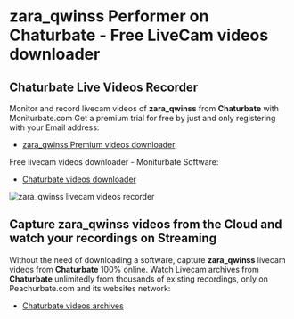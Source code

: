 # zara_qwinss Performer on Chaturbate - Free LiveCam videos downloader

## Chaturbate Live Videos Recorder

Monitor and record livecam videos of **zara_qwinss** from **Chaturbate** with Moniturbate.com
Get a premium trial for free by just and only registering with your Email address:
* [zara_qwinss Premium videos downloader](https://moniturbate.com/request-demo-licence-key.html)

Free livecam videos downloader - Moniturbate Software:
* [Chaturbate videos downloader](https://moniturbate.com/moniturbate-download-software.html)

![zara_qwinss livecam videos recorder](https://peachurnet.com/templates/moniturbate-software.png)


## Capture zara_qwinss videos from the Cloud and watch your recordings on Streaming

Without the need of downloading a software, capture **zara_qwinss** livecam videos from **Chaturbate** 100% online.
Watch Livecam archives from **Chaturbate** unlimitedly from thousands of existing recordings, only on Peachurbate.com and its websites network:
* [Chaturbate videos archives](https://peachurnet.com/)